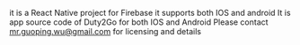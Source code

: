 it is a React Native project for Firebase 
it supports both IOS and android 
It is app source code of Duty2Go for both IOS and Android
Please contact mr.guoping.wu@gmail.com for licensing and details 